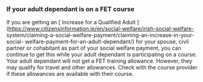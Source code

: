 ###  **If your adult dependant is on a FET course**

If you are getting an [ Increase for a Qualified Adult
](https://www.citizensinformation.ie/en/social-welfare/irish-social-welfare-
system/claiming-a-social-welfare-payment/claiming-an-increase-in-your-social-
welfare-payment-for-an-adult-dependant/) for your spouse, civil partner or
cohabitant as part of your social welfare payment, you can continue to get
this while your adult dependant is participating on a course. Your adult
dependant will not get a FET training allowance. However, they may qualify for
travel and other allowances. Check with the course provider if these
allowances are available with their course.
